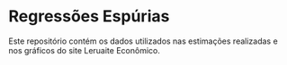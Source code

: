 # Regressões Espúrias
Este repositório contém os dados utilizados nas estimações realizadas e nos gráficos do site Leruaite Econômico. 
